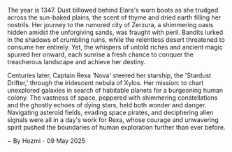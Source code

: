 
The year is 1347.  Dust billowed behind Elara's worn boots as she trudged across the sun-baked plains, the scent of thyme and dried earth filling her nostrils.  Her journey to the rumored city of Zerzura, a shimmering oasis hidden amidst the unforgiving sands, was fraught with peril.  Bandits lurked in the shadows of crumbling ruins, while the relentless desert threatened to consume her entirely. Yet, the whispers of untold riches and ancient magic spurred her onward, each sunrise a fresh chance to conquer the treacherous landscape and achieve her destiny.

Centuries later, Captain Rexa 'Nova' steered her starship, the 'Stardust Drifter,' through the iridescent nebula of Xylos.  Her mission: to chart unexplored galaxies in search of habitable planets for a burgeoning human colony.  The vastness of space, peppered with shimmering constellations and the ghostly echoes of dying stars, held both wonder and danger.  Navigating asteroid fields, evading space pirates, and deciphering alien signals were all in a day's work for Rexa, whose courage and unwavering spirit pushed the boundaries of human exploration further than ever before.

~ By Hozmi - 09 May 2025
